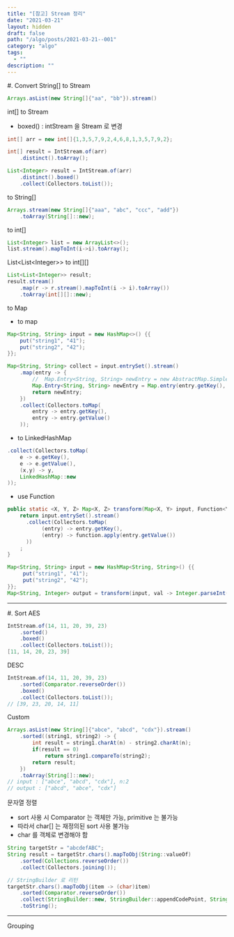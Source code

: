 ```yaml
---
title: "[참고] Stream 정리"
date: "2021-03-21"
layout: hidden
draft: false
path: "/algo/posts/2021-03-21--001"
category: "algo"
tags:
  - ""
description: ""
---
```


<span class="title__sub1">#. Convert</span>
<span class="title__sub2">String[] to Stream</span>

```java
Arrays.asList(new String[]{"aa", "bb"}).stream()
```

<span class="title__sub2">int[] to Stream</span>
- boxed() : intStream 을 Stream 로 변경

```java
int[] arr = new int[]{1,3,5,7,9,2,4,6,8,1,3,5,7,9,2};

int[] result = IntStream.of(arr)
    .distinct().toArray();

List<Integer> result = IntStream.of(arr)
    .distinct().boxed()
    .collect(Collectors.toList());
```

<span class="title__sub2">to String[]</span>

```java
Arrays.stream(new String[]{"aaa", "abc", "ccc", "add"})
    .toArray(String[]::new);
```

<span class="title__sub2">to int[]</span>

```java
List<Integer> list = new ArrayList<>();
list.stream().mapToInt(i->i).toArray();
```

<span class="title__sub2">List\<List\<Integer\>\> to int[][]</span>

```java
List<List<Integer>> result;
result.stream()
    .map(r -> r.stream().mapToInt(i -> i).toArray())
    .toArray(int[][]::new);
```


<span class="title__sub2">to Map</span>
- to map

```java
Map<String, String> input = new HashMap<>() {{
    put("string1", "41");
    put("string2", "42");
}};

Map<String, String> collect = input.entrySet().stream()
    .map(entry -> {
        //  Map.Entry<String, String> newEntry = new AbstractMap.SimpleEntry(entry.getKey(), entry.getValue());
        Map.Entry<String, String> newEntry = Map.entry(entry.getKey(), entry.getValue());
        return newEntry;
    })
    .collect(Collectors.toMap(
        entry -> entry.getKey(),
        entry -> entry.getValue()
    ));
```

- to LinkedHashMap

```java
.collect(Collectors.toMap(
    e -> e.getKey(),
    e -> e.getValue(),
    (x,y) -> y,
    LinkedHashMap::new
));
```

- use Function

```java
public static <X, Y, Z> Map<X, Z> transform(Map<X, Y> input, Function<Y, Z> function) {
    return input.entrySet().stream()
      .collect(Collectors.toMap(
           (entry) -> entry.getKey(),
           (entry) -> function.apply(entry.getValue())
      ))
    ;
}

Map<String, String> input = new HashMap<String, String>() {{
     put("string1", "41");
     put("string2", "42");
}};
Map<String, Integer> output = transform(input, val -> Integer.parseInt(val));
```

---

<span class="title__sub1">#. Sort</span>
<span class="title__sub2">AES</span>

```java
IntStream.of(14, 11, 20, 39, 23)
    .sorted()
    .boxed()
    .collect(Collectors.toList());
[11, 14, 20, 23, 39]
```

<span class="title__sub2">DESC</span>
```java
IntStream.of(14, 11, 20, 39, 23)
    .sorted(Comparator.reverseOrder())
    .boxed()
    .collect(Collectors.toList());
// [39, 23, 20, 14, 11]
```

<span class="title__sub2">Custom</span>
```java
Arrays.asList(new String[]{"abce", "abcd", "cdx"}).stream()
    .sorted((string1, string2) -> {
        int result = string1.charAt(n) - string2.charAt(n);
        if(result == 0)
            return string1.compareTo(string2);
        return result;
    })
    .toArray(String[]::new);
// input : ["abce", "abcd", "cdx"], n:2
// output : ["abcd", "abce", "cdx"]
```

<span class="title__sub2">문자열 정렬</span>
- sort 사용 시 Comparator 는 객체만 가능, primitive 는 불가능
- 따라서 char[] 는 재정의된 sort 사용 불가능
- char 를 객체로 변경해야 함

```java
String targetStr = "abcdefABC";
String result = targetStr.chars().mapToObj(String::valueOf)
    .sorted(Collections.reverseOrder())
    .collect(Collectors.joining());

// StringBuilder 로 리턴
targetStr.chars().mapToObj(item -> (char)item)
    .sorted(Comparator.reverseOrder())
    .collect(StringBuilder::new, StringBuilder::appendCodePoint, StringBuilder::append)
    .toString();
```

--- 

<span class="title__sub1">Grouping</span>
<span class="title__sub2"></span>



